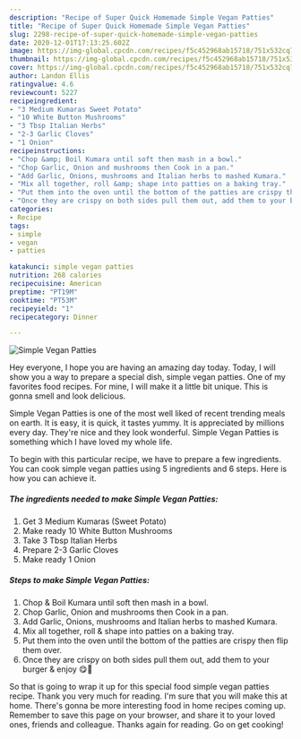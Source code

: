```yaml
---
description: "Recipe of Super Quick Homemade Simple Vegan Patties"
title: "Recipe of Super Quick Homemade Simple Vegan Patties"
slug: 2298-recipe-of-super-quick-homemade-simple-vegan-patties
date: 2020-12-01T17:13:25.602Z
image: https://img-global.cpcdn.com/recipes/f5c452968ab15718/751x532cq70/simple-vegan-patties-recipe-main-photo.jpg
thumbnail: https://img-global.cpcdn.com/recipes/f5c452968ab15718/751x532cq70/simple-vegan-patties-recipe-main-photo.jpg
cover: https://img-global.cpcdn.com/recipes/f5c452968ab15718/751x532cq70/simple-vegan-patties-recipe-main-photo.jpg
author: Landon Ellis
ratingvalue: 4.6
reviewcount: 5227
recipeingredient:
- "3 Medium Kumaras Sweet Potato"
- "10 White Button Mushrooms"
- "3 Tbsp Italian Herbs"
- "2-3 Garlic Cloves"
- "1 Onion"
recipeinstructions:
- "Chop &amp; Boil Kumara until soft then mash in a bowl."
- "Chop Garlic, Onion and mushrooms then Cook in a pan."
- "Add Garlic, Onions, mushrooms and Italian herbs to mashed Kumara."
- "Mix all together, roll &amp; shape into patties on a baking tray."
- "Put them into the oven until the bottom of the patties are crispy then flip them over."
- "Once they are crispy on both sides pull them out, add them to your burger &amp; enjoy 😋🍔"
categories:
- Recipe
tags:
- simple
- vegan
- patties

katakunci: simple vegan patties 
nutrition: 268 calories
recipecuisine: American
preptime: "PT19M"
cooktime: "PT53M"
recipeyield: "1"
recipecategory: Dinner

---
```



![Simple Vegan Patties](https://img-global.cpcdn.com/recipes/f5c452968ab15718/751x532cq70/simple-vegan-patties-recipe-main-photo.jpg)

Hey everyone, I hope you are having an amazing day today. Today, I will show you a way to prepare a special dish, simple vegan patties. One of my favorites food recipes. For mine, I will make it a little bit unique. This is gonna smell and look delicious.



Simple Vegan Patties is one of the most well liked of recent trending meals on earth. It is easy, it is quick, it tastes yummy. It is appreciated by millions every day. They're nice and they look wonderful. Simple Vegan Patties is something which I have loved my whole life.


To begin with this particular recipe, we have to prepare a few ingredients. You can cook simple vegan patties using 5 ingredients and 6 steps. Here is how you can achieve it.

<!--inarticleads1-->

##### The ingredients needed to make Simple Vegan Patties:

1. Get 3 Medium Kumaras (Sweet Potato)
1. Make ready 10 White Button Mushrooms
1. Take 3 Tbsp Italian Herbs
1. Prepare 2-3 Garlic Cloves
1. Make ready 1 Onion




<!--inarticleads2-->

##### Steps to make Simple Vegan Patties:

1. Chop &amp; Boil Kumara until soft then mash in a bowl.
1. Chop Garlic, Onion and mushrooms then Cook in a pan.
1. Add Garlic, Onions, mushrooms and Italian herbs to mashed Kumara.
1. Mix all together, roll &amp; shape into patties on a baking tray.
1. Put them into the oven until the bottom of the patties are crispy then flip them over.
1. Once they are crispy on both sides pull them out, add them to your burger &amp; enjoy 😋🍔




So that is going to wrap it up for this special food simple vegan patties recipe. Thank you very much for reading. I'm sure that you will make this at home. There's gonna be more interesting food in home recipes coming up. Remember to save this page on your browser, and share it to your loved ones, friends and colleague. Thanks again for reading. Go on get cooking!

